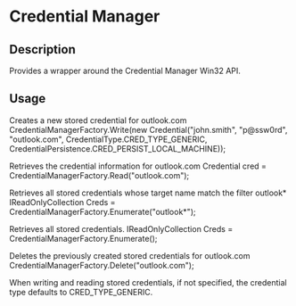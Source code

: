 # Credential Manager

## Description

Provides a wrapper around the Credential Manager Win32 API.

## Usage

Creates a new stored credential for outlook.com
    CredentialManagerFactory.Write(new Credential("john.smith", "p@ssw0rd", "outlook.com", CredentialType.CRED_TYPE_GENERIC, CredentialPersistence.CRED_PERSIST_LOCAL_MACHINE));

Retrieves the credential information for outlook.com
    Credential cred = CredentialManagerFactory.Read("outlook.com");

Retrieves all stored credentials whose target name match the filter outlook*
	IReadOnlyCollection<Credential> Creds = CredentialManagerFactory.Enumerate("outlook*");

Retrieves all stored credentials.
	IReadOnlyCollection<Credential> Creds = CredentialManagerFactory.Enumerate();

Deletes the previously created stored credentials for outlook.com
	CredentialManagerFactory.Delete("outlook.com");

When writing and reading stored credentials, if not specified, the credential type defaults to CRED_TYPE_GENERIC.